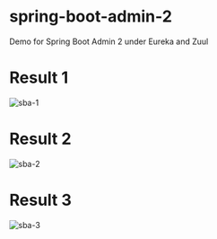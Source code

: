 # spring-boot-admin-2
Demo for Spring Boot Admin 2 under Eureka and Zuul

# Result 1
<img src="https://raw.githubusercontent.com/KNIGHTMASTER/Resources/master/SBA/sba-1.png" alt="sba-1"></img>

# Result 2
<img src="https://raw.githubusercontent.com/KNIGHTMASTER/Resources/master/SBA/sba-2.png" alt="sba-2"></img>

# Result 3
<img src="https://raw.githubusercontent.com/KNIGHTMASTER/Resources/master/SBA/sba-3.png" alt="sba-3"></img>